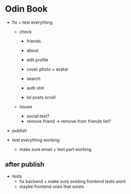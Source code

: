 # Odin Book

- fix + test everything

  - check

    - friends

    - about
    - edit profile
    - cover photo + avatar
    - search
    - auth shit
    - lol posts scroll

  - issues
    - social text?
    - remove friend -> remove from friends list?

- publish

- test everything working
  - make sure email + text part working

## after publish

- tests
  - fix backend + make sure existing frontend tests work
  - maybe frontend ones that exists
